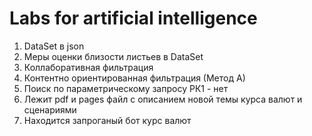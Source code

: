 # Labs for artificial intelligence
1) DataSet в json 
2) Меры оценки близости листьев в DataSet
3) Коллаборативная фильтрация
4) Контентно ориентированная фильтрация (Метод А)
5) Поиск по параметрическому запросу
РК1 - нет
6) Лежит pdf и pages файл с описанием новой темы курса валют и сценариями
7) Находится запроганый бот курс валют
